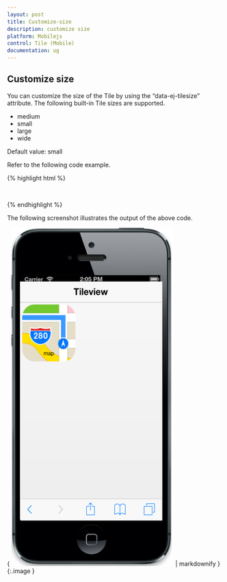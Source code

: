 ```yaml
---
layout: post
title: Customize-size
description: customize size
platform: Mobilejs
control: Tile (Mobile)
documentation: ug
---
```


## Customize size

You can customize the size of the Tile by using the “data-ej-tilesize” attribute. The following built-in Tile sizes are supported.

* medium
* small
* large
* wide

Default value: small

Refer to the following code example.

{% highlight html %}

<div style="margin-top:45px;">

<div id="head" data-role="ejmheader" data-ej-title="Tileview"></div>

<div id="tile" data-role="ejmtile" data-ej-imageurl="map.png" data-ej-imagepath="themes/sample/tileview" data-ej-text="map" data-ej-tilesize="medium" data-ej-imageposition = "fill" > 

</div>

</div>



{% endhighlight %}



The following screenshot illustrates the output of the above code.

{ ![](Customize-size_images/Customize-size_img1.png) | markdownify }
{:.image }


